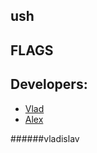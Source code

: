 ## ush

## FLAGS 

## Developers:
- [Vlad](https://github.com/vstruk01)
- [Alex](https://github.com/ivannikovalex0502)


######vladislav
